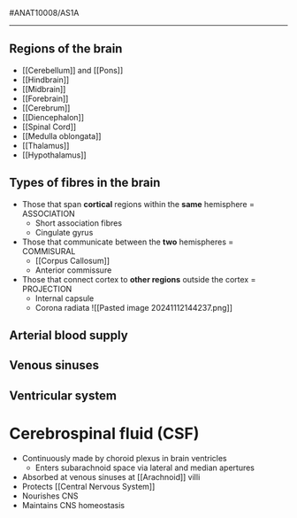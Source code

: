#ANAT10008/AS1A 

---
## Regions of the brain
- [[Cerebellum]] and [[Pons]]
- [[Hindbrain]]
- [[Midbrain]]
- [[Forebrain]]
- [[Cerebrum]]
- [[Diencephalon]]
- [[Spinal Cord]]
- [[Medulla oblongata]]
- [[Thalamus]]
- [[Hypothalamus]]

## Types of fibres in the brain
- Those that span **cortical** regions within the **same** hemisphere = ASSOCIATION
	- Short association fibres
	- Cingulate gyrus
- Those that communicate between the **two** hemispheres = COMMISURAL
	- [[Corpus Callosum]]
	- Anterior commissure
- Those that connect cortex to **other regions** outside the cortex = PROJECTION
	- Internal capsule
	- Corona radiata
![[Pasted image 20241112144237.png]]

## Arterial blood supply



## Venous sinuses



## Ventricular system



# Cerebrospinal fluid (CSF)
- Continuously made by choroid plexus in brain ventricles
	- Enters subarachnoid space via lateral and median apertures
- Absorbed at venous sinuses at [[Arachnoid]] villi
- Protects [[Central Nervous System]]
- Nourishes CNS
- Maintains CNS homeostasis